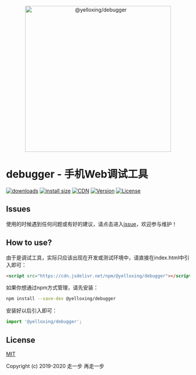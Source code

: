 <p align="center"><a href="https://github.com/yelloxing/debug.console.js" target="_blank" rel="noopener noreferrer">
<img width="400" src="https://yelloxing.github.io/debug.console.js/debugger.png" alt="@yelloxing/debugger"></a></p>

# debugger - 手机Web调试工具

<p>
  <a href="https://yelloxing.gitee.io/npm-downloads?interval=7&packages=@yelloxing/debugger"><img src="https://img.shields.io/npm/dm/@yelloxing/debugger.svg" alt="downloads"></a>
  <a href="https://packagephobia.now.sh/result?p=@yelloxing/debugger"><img src="https://packagephobia.now.sh/badge?p=@yelloxing/debugger" alt="install size"></a>
  <a href="https://www.jsdelivr.com/package/npm/@yelloxing/debugger"><img src="https://data.jsdelivr.com/v1/package/npm/@yelloxing/debugger/badge" alt="CDN"></a>
  <a href="https://www.npmjs.com/package/@yelloxing/debugger"><img src="https://img.shields.io/npm/v/@yelloxing/debugger.svg" alt="Version"></a>
  <a href="https://github.com/yelloxing/debug.console.js/blob/master/LICENSE"><img src="https://img.shields.io/npm/l/@yelloxing/debugger.svg" alt="License"></a>
</p>

## Issues
使用的时候遇到任何问题或有好的建议，请点击进入[issue](https://github.com/yelloxing/debug.console.js/issues)，欢迎参与维护！

## How to use?
由于是调试工具，实际只应该出现在开发或测试环境中，请直接在index.html中引入即可：

```html
<script src="https://cdn.jsdelivr.net/npm/@yelloxing/debugger"></script>
```

如果你想通过npm方式管理，请先安装：

```bash
npm install --save-dev @yelloxing/debugger
```

安装好以后引入即可：

```js
import '@yelloxing/debugger';
```
## License

[MIT](https://github.com/yelloxing/debug.console.js/blob/master/LICENSE)

Copyright (c) 2019-2020 走一步 再走一步
